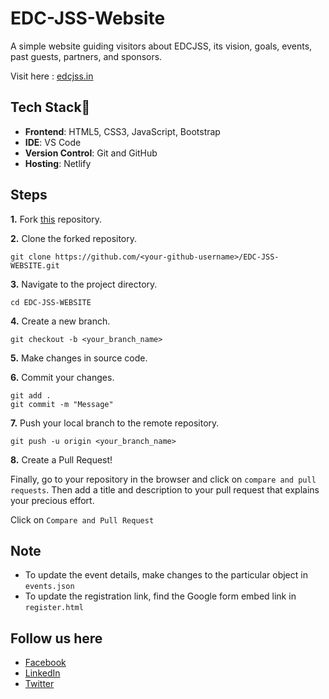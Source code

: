# EDC-JSS-Website
A simple website guiding visitors about EDCJSS, its vision, goals, events, past guests, partners, and sponsors.

  Visit here : [edcjss.in](http://edcjss.in/)

<h2 align= "left"><b>Tech Stack🧐</b></h2>

- **Frontend**: HTML5, CSS3, JavaScript, Bootstrap
- **IDE**: VS Code
- **Version Control**: Git and GitHub
- **Hosting**:  Netlify

<h2 align= "left"><b>Steps</b></h2>

**1.** Fork [this](https://github.com/DSC-JSS-NOIDA/EDC-JSS-Website) repository.

**2.** Clone the forked repository.

```terminal
git clone https://github.com/<your-github-username>/EDC-JSS-WEBSITE.git
```

**3.** Navigate to the project directory.

```terminal
cd EDC-JSS-WEBSITE
```

**4.** Create a new branch.

```terminal
git checkout -b <your_branch_name>
```

**5.** Make changes in source code.

**6.** Commit your changes.
```terminal
git add .
git commit -m "Message"
```

**7.** Push your local branch to the remote repository.
```terminal
git push -u origin <your_branch_name>
```

**8.** Create a Pull Request!


Finally, go to your repository in the browser and click on `compare and pull requests`.
Then add a title and description to your pull request that explains your precious effort.
		
Click on `Compare and Pull Request`

<h2 align= "left"><b>Note</b></h2>

- To update the event details, make changes to the particular object in `events.json`
- To update the registration link, find the Google form embed link in `register.html`

<h2 align= "left"><b>Follow us here</b></h2>

- [Facebook](https://www.facebook.com/ecell.jssaten)
- [LinkedIn](https://www.linkedin.com/company/edc-jssate/)
- [Twitter](https://twitter.com/cell_edc)
